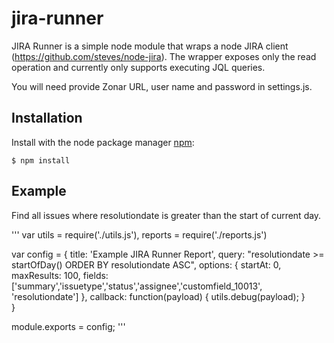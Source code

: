# jira-runner

JIRA Runner is a simple node module that wraps a node JIRA client (https://github.com/steves/node-jira).  The wrapper exposes only the read operation and currently only supports executing JQL queries.  

You will need provide Zonar URL, user name and password in settings.js.

## Installation ##

  Install with the node package manager [npm](http://npmjs.org):

    $ npm install

## Example ##

Find all issues where resolutiondate is greater than the start of current day.

'''
  var utils = require('./utils.js'),
    reports = require('./reports.js')

  var config = {
    title: 'Example JIRA Runner Report',
    query: "resolutiondate >= startOfDay() ORDER BY resolutiondate ASC",
    options: {
      startAt: 0,
      maxResults: 100,
      fields: ['summary','issuetype','status','assignee','customfield_10013', 'resolutiondate']
    },
    callback: function(payload) {
      utils.debug(payload);
    }	
  }

  module.exports = config;
'''
